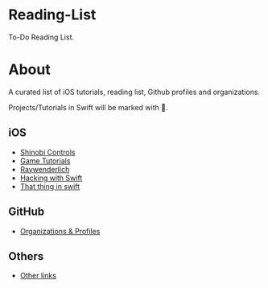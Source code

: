 # Reading-List
To-Do Reading List.

# About
A curated list of iOS tutorials, reading list, Github profiles and organizations.

Projects/Tutorials in Swift will be marked with :large_orange_diamond:.

## iOS
  - [Shinobi Controls](https://github.com/naeemshaikh90/Reading-List/blob/master/ShinobiControls.md)
  - [Game Tutorials](https://github.com/naeemshaikh90/Reading-List/blob/master/GameTutorials.md)
  - [Raywenderlich](https://github.com/naeemshaikh90/Reading-List/blob/master/Raywenderlich.md)
  - [Hacking with Swift](https://github.com/naeemshaikh90/Reading-List/blob/master/Hacking%20with%20Swift.md)
  - [That thing in swift](https://github.com/naeemshaikh90/Reading-List/blob/master/That-thing-in-swift.md)

## GitHub
  - [Organizations & Profiles](https://github.com/naeemshaikh90/Reading-List/blob/master/Github.md)

## Others
  - [Other links](https://github.com/naeemshaikh90/Reading-List/blob/master/Others.md)
